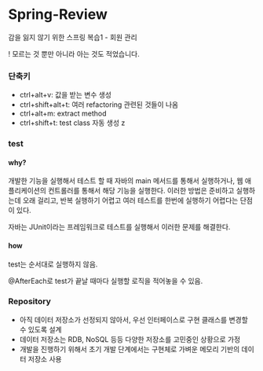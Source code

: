 # Spring-Review

감을 잃지 않기 위한 스프링 복습1 - 회원 관리

! 모르는 것 뿐만 아니라 아는 것도 적었습니다.

### 단축키

- ctrl+alt+v: 값을 받는 변수 생성
- ctrl+shift+alt+t: 여러 refactoring 관련된 것들이 나옴
- ctrl+alt+m: extract method
- ctrl+shift+t: test class 자동 생성
z
### test

#### why?
개발한 기능을 실행해서 테스트 할 때 자바의 main 메서드를 통해서 실행하거나, 
웹 애플리케이션의 컨트롤러를 통해서 해당 기능을 실행한다. 
이러한 방법은 준비하고 실행하는데 오래 걸리고, 반복 실행하기 어렵고 여러 테스트를 한번에 실행하기 어렵다는 단점이 있다.

자바는 JUnit이라는 프레임워크로 테스트를 실행해서 이러한 문제를 해결한다.

#### how

test는 순서대로 실행하지 않음.

@AfterEach로 test가 끝날 때마다 실행할 로직을 적어놓을 수 있음.

### Repository

- 아직 데이터 저장소가 선정되지 않아서, 우선 인터페이스로 구현 클래스를 변경할 수 있도록 설계
- 데이터 저장소는 RDB, NoSQL 등등 다양한 저장소를 고민중인 상황으로 가정
- 개발을 진행하기 위해서 초기 개발 단계에서는 구현체로 가벼운 메모리 기반의 데이터 저장소 사용